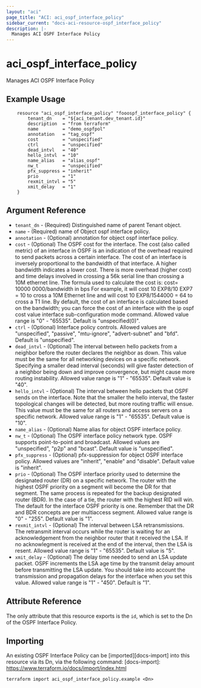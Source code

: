 ```yaml
---
layout: "aci"
page_title: "ACI: aci_ospf_interface_policy"
sidebar_current: "docs-aci-resource-ospf_interface_policy"
description: |-
  Manages ACI OSPF Interface Policy
---
```


# aci_ospf_interface_policy #
Manages ACI OSPF Interface Policy

## Example Usage ##

```hcl
	resource "aci_ospf_interface_policy" "fooospf_interface_policy" {
		tenant_dn    = "${aci_tenant.dev_tenant.id}"
		description  = "from terraform"
		name         = "demo_ospfpol"
		annotation   = "tag_ospf"
		cost         = "unspecified"
		ctrl         = "unspecified"
		dead_intvl   = "40"
		hello_intvl  = "10"
		name_alias   = "alias_ospf"
		nw_t         = "unspecified"
		pfx_suppress = "inherit"
		prio         = "1"
		rexmit_intvl = "5"
		xmit_delay   = "1"
	}
```
## Argument Reference ##
* `tenant_dn` - (Required) Distinguished name of parent Tenant object.
* `name` - (Required) name of Object ospf interface policy.
* `annotation` - (Optional) annotation for object ospf interface policy.
* `cost` - (Optional) The OSPF cost for the interface. The cost (also called metric) of an interface in OSPF is an indication of the overhead required to send packets across a certain interface. The cost of an interface is inversely proportional to the bandwidth of that interface. A higher bandwidth indicates a lower cost. There is more overhead (higher cost) and time delays involved in crossing a 56k serial line than crossing a 10M ethernet line. The formula used to calculate the cost is: cost= 10000 0000/bandwidth in bps For example, it will cost 10 EXP8/10 EXP7 = 10 to cross a 10M Ethernet line and will cost 10 EXP8/1544000 = 64 to cross a T1 line. By default, the cost of an interface is calculated based on the bandwidth; you can force the cost of an interface with the ip ospf cost value interface sub-configuration mode command. Allowed value range is "0" - "65535". Default is "unspecified(0)".
* `ctrl` - (Optional) Interface policy controls. Allowed values are "unspecified", "passive", "mtu-ignore", "advert-subnet" and "bfd". Default is "unspecified". 
* `dead_intvl` - (Optional) The interval between hello packets from a neighbor before the router declares the neighbor as down. This value must be the same for all networking devices on a specific network. Specifying a smaller dead interval (seconds) will give faster detection of a neighbor being down and improve convergence, but might cause more routing instability. Allowed value range is "1" - "65535". Default value is "40".
* `hello_intvl` - (Optional) The interval between hello packets that OSPF sends on the interface. Note that the smaller the hello interval, the faster topological changes will be detected, but more routing traffic will ensue. This value must be the same for all routers and access servers on a specific network. Allowed value range is "1" - "65535". Default value is "10".
* `name_alias` - (Optional) Name alias for object OSPF interface policy.
* `nw_t` - (Optional) The OSPF interface policy network type. OSPF supports point-to-point and broadcast. Allowed values are "unspecified", "p2p" and "bcast". Default value is "unspecified".
* `pfx_suppress` - (Optional) pfx-suppression for object OSPF interface policy. Allowed values are "inherit", "enable" and "disable". Default value is "inherit".
* `prio` - (Optional) The OSPF interface priority used to determine the designated router (DR) on a specific network. The router with the highest OSPF priority on a segment will become the DR for that segment. The same process is repeated for the backup designated router (BDR). In the case of a tie, the router with the highest RID will win. The default for the interface OSPF priority is one. Remember that the DR and BDR concepts are per multiaccess segment. Allowed value range is "0" - "255". Default value is "1".
* `rexmit_intvl` - (Optional) The interval between LSA retransmissions. The retransmit interval occurs while the router is waiting for an acknowledgement from the neighbor router that it received the LSA. If no acknowlegment is received at the end of the interval, then the LSA is resent. Allowed value range is "1" - "65535". Default value is "5".
* `xmit_delay` - (Optional) The delay time needed to send an LSA update packet. OSPF increments the LSA age time by the transmit delay amount before transmitting the LSA update. You should take into account the transmission and propagation delays for the interface when you set this value. Allowed value range is "1" - "450". Default is "1".


## Attribute Reference

The only attribute that this resource exports is the `id`, which is set to the
Dn of the OSPF Interface Policy.

## Importing ##

An existing OSPF Interface Policy can be [imported][docs-import] into this resource via its Dn, via the following command:
[docs-import]: https://www.terraform.io/docs/import/index.html


```
terraform import aci_ospf_interface_policy.example <Dn>
```